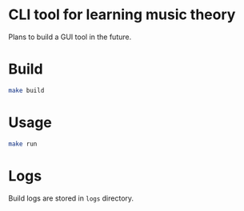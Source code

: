 # CLI tool for learning music theory
Plans to build a GUI tool in the future.

# Build
```bash
make build
```
# Usage
```bash
make run
```
# Logs
Build logs are stored in `logs` directory.